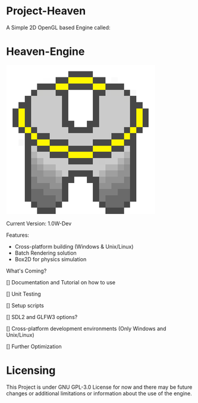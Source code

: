 # Project-Heaven
A Simple 2D OpenGL based Engine called:
# Heaven-Engine

![](Heaven-Engine_logo_new.png)

Current Version: 1.0W-Dev

Features:

* Cross-platform building (Windows & Unix/Linux)
* Batch Rendering solution
* Box2D for physics simulation

What's Coming?

[] Documentation and Tutorial on how to use

[] Unit Testing 

[] Setup scripts 

[] SDL2 and GLFW3 options?

[] Cross-platform development environments (Only Windows and Unix/Linux)

[] Further Optimization

# Licensing
This Project is under GNU GPL-3.0 License for now and there may be future changes or additional limitations or information about the use of the engine.
